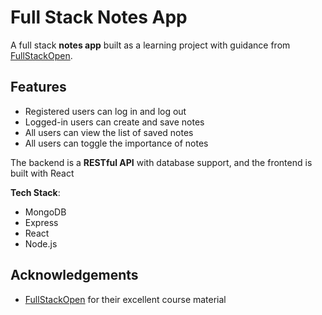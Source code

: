# Full Stack Notes App

A full stack **notes app** built as a learning project with guidance from [FullStackOpen](https://fullstackopen.com).
## Features
- Registered users can log in and log out
- Logged-in users can create and save notes
- All users can view the list of saved notes
- All users can toggle the importance of notes
  
The backend is a **RESTful API** with database support, and the frontend is built with React

**Tech Stack**: 
- MongoDB
- Express
- React
- Node.js

## Acknowledgements
- [FullStackOpen](https://fullstackopen.com) for their excellent course material